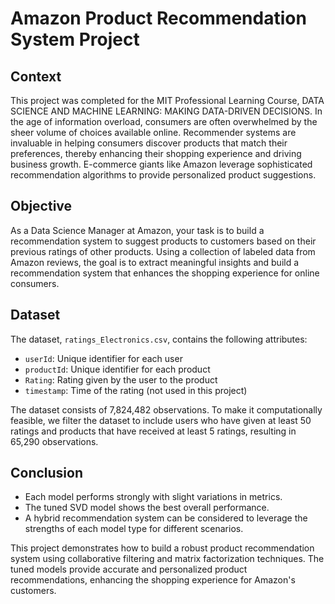 # Amazon Product Recommendation System Project

## Context
This project was completed for the MIT Professional Learning Course, DATA SCIENCE AND MACHINE LEARNING: MAKING DATA-DRIVEN DECISIONS.
In the age of information overload, consumers are often overwhelmed by the sheer volume of choices available online. Recommender systems are invaluable in helping consumers discover products that match their preferences, thereby enhancing their shopping experience and driving business growth. E-commerce giants like Amazon leverage sophisticated recommendation algorithms to provide personalized product suggestions.

## Objective
As a Data Science Manager at Amazon, your task is to build a recommendation system to suggest products to customers based on their previous ratings of other products. Using a collection of labeled data from Amazon reviews, the goal is to extract meaningful insights and build a recommendation system that enhances the shopping experience for online consumers.

## Dataset
The dataset, `ratings_Electronics.csv`, contains the following attributes:
- `userId`: Unique identifier for each user
- `productId`: Unique identifier for each product
- `Rating`: Rating given by the user to the product
- `timestamp`: Time of the rating (not used in this project)

The dataset consists of 7,824,482 observations. To make it computationally feasible, we filter the dataset to include users who have given at least 50 ratings and products that have received at least 5 ratings, resulting in 65,290 observations.

## Conclusion
- Each model performs strongly with slight variations in metrics.
- The tuned SVD model shows the best overall performance.
- A hybrid recommendation system can be considered to leverage the strengths of each model type for different scenarios.


This project demonstrates how to build a robust product recommendation system using collaborative filtering and matrix factorization techniques. The tuned models provide accurate and personalized product recommendations, enhancing the shopping experience for Amazon's customers.
